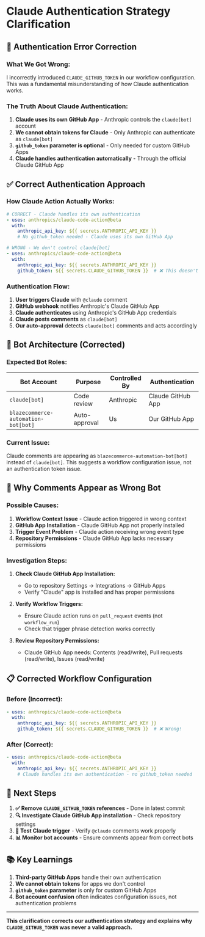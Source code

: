 # Claude Authentication Strategy Clarification

## 🚨 **Authentication Error Correction**

### **What We Got Wrong:**

I incorrectly introduced `CLAUDE_GITHUB_TOKEN` in our workflow configuration. This was a fundamental misunderstanding of how Claude authentication works.

### **The Truth About Claude Authentication:**

1. **Claude uses its own GitHub App** - Anthropic controls the `claude[bot]` account
2. **We cannot obtain tokens for Claude** - Only Anthropic can authenticate as `claude[bot]`
3. **`github_token` parameter is optional** - Only needed for custom GitHub Apps
4. **Claude handles authentication automatically** - Through the official Claude GitHub App

## ✅ **Correct Authentication Approach**

### **How Claude Action Actually Works:**

```yaml
# CORRECT - Claude handles its own authentication
- uses: anthropics/claude-code-action@beta
  with:
    anthropic_api_key: ${{ secrets.ANTHROPIC_API_KEY }}
    # No github_token needed - Claude uses its own GitHub App

# WRONG - We don't control claude[bot]
- uses: anthropics/claude-code-action@beta
  with:
    anthropic_api_key: ${{ secrets.ANTHROPIC_API_KEY }}
    github_token: ${{ secrets.CLAUDE_GITHUB_TOKEN }}  # ❌ This doesn't exist!
```

### **Authentication Flow:**

1. **User triggers Claude** with `@claude` comment
2. **GitHub webhook** notifies Anthropic's Claude GitHub App
3. **Claude authenticates** using Anthropic's GitHub App credentials
4. **Claude posts comments** as `claude[bot]`
5. **Our auto-approval** detects `claude[bot]` comments and acts accordingly

## 🤖 **Bot Architecture (Corrected)**

### **Expected Bot Roles:**

| Bot Account | Purpose | Controlled By | Authentication |
|-------------|---------|---------------|----------------|
| `claude[bot]` | Code review | Anthropic | Claude GitHub App |
| `blazecommerce-automation-bot[bot]` | Auto-approval | Us | Our GitHub App |

### **Current Issue:**

Claude comments are appearing as `blazecommerce-automation-bot[bot]` instead of `claude[bot]`. This suggests a workflow configuration issue, not an authentication token issue.

## 🔧 **Why Comments Appear as Wrong Bot**

### **Possible Causes:**

1. **Workflow Context Issue** - Claude action triggered in wrong context
2. **GitHub App Installation** - Claude GitHub App not properly installed
3. **Trigger Event Problem** - Claude action receiving wrong event type
4. **Repository Permissions** - Claude GitHub App lacks necessary permissions

### **Investigation Steps:**

1. **Check Claude GitHub App Installation:**
   - Go to repository Settings → Integrations → GitHub Apps
   - Verify "Claude" app is installed and has proper permissions

2. **Verify Workflow Triggers:**
   - Ensure Claude action runs on `pull_request` events (not `workflow_run`)
   - Check that trigger phrase detection works correctly

3. **Review Repository Permissions:**
   - Claude GitHub App needs: Contents (read/write), Pull requests (read/write), Issues (read/write)

## 📋 **Corrected Workflow Configuration**

### **Before (Incorrect):**
```yaml
- uses: anthropics/claude-code-action@beta
  with:
    anthropic_api_key: ${{ secrets.ANTHROPIC_API_KEY }}
    github_token: ${{ secrets.CLAUDE_GITHUB_TOKEN }}  # ❌ Wrong!
```

### **After (Correct):**
```yaml
- uses: anthropics/claude-code-action@beta
  with:
    anthropic_api_key: ${{ secrets.ANTHROPIC_API_KEY }}
    # Claude handles its own authentication - no github_token needed
```

## 🎯 **Next Steps**

1. **✅ Remove `CLAUDE_GITHUB_TOKEN` references** - Done in latest commit
2. **🔍 Investigate Claude GitHub App installation** - Check repository settings
3. **🧪 Test Claude trigger** - Verify `@claude` comments work properly
4. **📊 Monitor bot accounts** - Ensure comments appear from correct bots

## 📚 **Key Learnings**

1. **Third-party GitHub Apps** handle their own authentication
2. **We cannot obtain tokens** for apps we don't control
3. **`github_token` parameter** is only for custom GitHub Apps
4. **Bot account confusion** often indicates configuration issues, not authentication problems

---

**This clarification corrects our authentication strategy and explains why `CLAUDE_GITHUB_TOKEN` was never a valid approach.**
